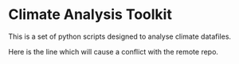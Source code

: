 # Climate Analysis Toolkit

This is a set of python scripts designed to analyse climate datafiles.

Here is the line which will cause a conflict with the remote repo.
